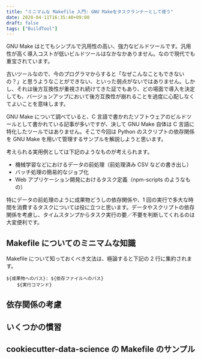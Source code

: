 ```yaml
---
title: "ミニマムな Makefile 入門: GNU Makeをタスクランナーとして使う"
date: 2020-04-11T16:35:40+09:00
draft: false
tags: ["BuildTool"]
---
```


GNU Make はとてもシンプルで汎用性の高い、強力なビルドツールです。汎用性が高く導入コストが低いビルドツールはなかなかありません。なので現代でも重宝されています。

古いツールなので、今のプログラマからすると「なぜこんなこともできないの？」と思うようなことができない、といった弱点がないではありません。しかし、それは後方互換性が重視され続けてきた証でもあり、どの場面で導入を決定しても、バージョンアップにおいて後方互換性が崩れることを過度に心配しなくてよいことを意味します。

GNU Make について調べていると、C 言語で書かれたソフトウェアのビルドツールとして書かれている記事が多いですが、決して GNU Make 自体は C 言語に特化したツールではありません。そこで今回は Python のスクリプトの依存関係を GNU Make を用いて管理するサンプルを解説しようと思います。

考えられる実用例としては下記のようなものが考えられます。

- 機械学習などにおけるデータの前処理（前処理済み CSV などの書き出し）
- バッチ処理の簡易的なジョブ化
- Web アプリケーション開発におけるタスク定義（npm-scripts のようなもの）

特にデータの前処理のように成果物どうしの依存関係や、1 回の実行で多大な時間を消費するタスクについては役に立つと思います。データやスクリプトの依存関係を考慮し、タイムスタンプからタスク実行の要／不要を判断してくれるのは大変便利です。

## Makefile についてのミニマムな知識

Makefile について知っておくべき文法は、極論すると下記の 2 行に集約されます。

```make
${成果物へのパス}: ${依存ファイルへのパス}
	${実行コマンド}
```

## 依存関係の考慮

## いくつかの慣習

## cookiecutter-data-science の Makefile のサンプル
